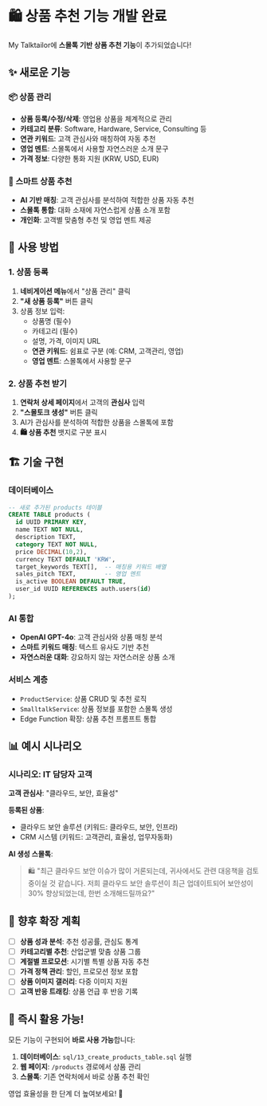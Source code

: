 # 🛍️ 상품 추천 기능 개발 완료

My Talktailor에 **스몰톡 기반 상품 추천 기능**이 추가되었습니다!

## ✨ 새로운 기능

### 📦 상품 관리
- **상품 등록/수정/삭제**: 영업용 상품을 체계적으로 관리
- **카테고리 분류**: Software, Hardware, Service, Consulting 등
- **연관 키워드**: 고객 관심사와 매칭하여 자동 추천
- **영업 멘트**: 스몰톡에서 사용할 자연스러운 소개 문구
- **가격 정보**: 다양한 통화 지원 (KRW, USD, EUR)

### 🎯 스마트 상품 추천
- **AI 기반 매칭**: 고객 관심사를 분석하여 적합한 상품 자동 추천
- **스몰톡 통합**: 대화 소재에 자연스럽게 상품 소개 포함
- **개인화**: 고객별 맞춤형 추천 및 영업 멘트 제공

## 🚀 사용 방법

### 1. 상품 등록
1. **네비게이션 메뉴**에서 "상품 관리" 클릭
2. **"새 상품 등록"** 버튼 클릭
3. 상품 정보 입력:
   - 상품명 (필수)
   - 카테고리 (필수)
   - 설명, 가격, 이미지 URL
   - **연관 키워드**: 쉼표로 구분 (예: CRM, 고객관리, 영업)
   - **영업 멘트**: 스몰톡에서 사용할 문구

### 2. 상품 추천 받기
1. **연락처 상세 페이지**에서 고객의 **관심사** 입력
2. **"스몰토크 생성"** 버튼 클릭
3. AI가 관심사를 분석하여 적합한 상품을 스몰톡에 포함
4. **🛍️ 상품 추천** 뱃지로 구분 표시

## 🏗️ 기술 구현

### 데이터베이스
```sql
-- 새로 추가된 products 테이블
CREATE TABLE products (
  id UUID PRIMARY KEY,
  name TEXT NOT NULL,
  description TEXT,
  category TEXT NOT NULL,
  price DECIMAL(10,2),
  currency TEXT DEFAULT 'KRW',
  target_keywords TEXT[],  -- 매칭용 키워드 배열
  sales_pitch TEXT,        -- 영업 멘트
  is_active BOOLEAN DEFAULT TRUE,
  user_id UUID REFERENCES auth.users(id)
);
```

### AI 통합
- **OpenAI GPT-4o**: 고객 관심사와 상품 매칭 분석
- **스마트 키워드 매칭**: 텍스트 유사도 기반 추천
- **자연스러운 대화**: 강요하지 않는 자연스러운 상품 소개

### 서비스 계층
- `ProductService`: 상품 CRUD 및 추천 로직
- `SmalltalkService`: 상품 정보를 포함한 스몰톡 생성
- Edge Function 확장: 상품 추천 프롬프트 통합

## 📊 예시 시나리오

### 시나리오: IT 담당자 고객
**고객 관심사**: "클라우드, 보안, 효율성"

**등록된 상품**: 
- 클라우드 보안 솔루션 (키워드: 클라우드, 보안, 인프라)
- CRM 시스템 (키워드: 고객관리, 효율성, 업무자동화)

**AI 생성 스몰톡**:
> 🛍️ "최근 클라우드 보안 이슈가 많이 거론되는데, 귀사에서도 관련 대응책을 검토 중이실 것 같습니다. 저희 클라우드 보안 솔루션이 최근 업데이트되어 보안성이 30% 향상되었는데, 한번 소개해드릴까요?"

## 🎯 향후 확장 계획

- [ ] **상품 성과 분석**: 추천 성공률, 관심도 통계
- [ ] **카테고리별 추천**: 산업군별 맞춤 상품 그룹
- [ ] **계절별 프로모션**: 시기별 특별 상품 자동 추천
- [ ] **가격 정책 관리**: 할인, 프로모션 정보 포함
- [ ] **상품 이미지 갤러리**: 다중 이미지 지원
- [ ] **고객 반응 트래킹**: 상품 언급 후 반응 기록

## 🚀 즉시 활용 가능!

모든 기능이 구현되어 **바로 사용 가능**합니다:

1. **데이터베이스**: `sql/13_create_products_table.sql` 실행
2. **웹 페이지**: `/products` 경로에서 상품 관리
3. **스몰톡**: 기존 연락처에서 바로 상품 추천 확인

영업 효율성을 한 단계 더 높여보세요! 🎉